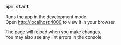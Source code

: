 ### `npm start`

Runs the app in the development mode.\
Open [http://localhost:4000](http://localhost:3000) to view it in your browser.

The page will reload when you make changes.\
You may also see any lint errors in the console.
